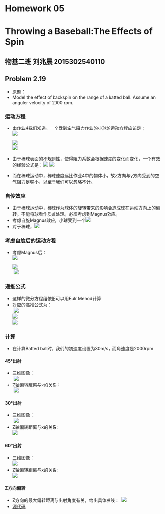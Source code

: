 
# Homework 05
# Throwing a Baseball:The Effects of Spin
## 物基二班 刘兆晨 2015302540110
## Problem 2.19
- 原题：
- Model the effect of backspin on the range of a batted ball. Assume an anguler velocity of 2000 rpm.
### 运动方程
- 由[作业4](https://github.com/liuzhaochen/compuational_physics_N2015302540110/tree/master/homework%2004)我们知道，一个受到空气阻力作业的小球的运动方程应该是：  
![](http://latex.codecogs.com/gif.latex?\frac{dx}{dt}=v_x\quad\frac{dv_x}{dt}=-{\frac{B_2}{m}}vv_x)  

  ![](http://latex.codecogs.com/gif.latex?\frac{dy}{dt}=v_y\quad\frac{dv_y}{dt}=-g-{\frac{B_2}{m}}vv_y)  
  ![](http://latex.codecogs.com/gif.latex?\frac{dz}{dt}=v_z\quad\frac{dv_z}{dt}=-{\frac{B_2}{m}}vv_z)  
- 由于棒球表面的不规则性，使得阻力系数会根据速度的变化而变化，一个有效的经验公式是：![](http://latex.codecogs.com/gif.latex?\frac{B_2}{m}=0.0039+\frac{0.0058}{1+exp[\frac{v-v_d}{\triangle}]}\quad)    ![](http://latex.codecogs.com/gif.latex?{v_d=35m\s,\triagnle=5m\s})
- 而在棒球运动中，棒球速度远比作业4中的物体小，故z方向与y方向受到的空气阻力足够小，以至于我们可以忽略不计。
### 自传效应
- 由于棒球运动中，棒球作为球体的旋转带来的影响会造成球在运动方向上的偏转。不能将球看作质点处理。必须考虑到Magnus效应。
- 考虑自旋Magnus效应，小球受到一个![](http://latex.codecogs.com/gif.latex?F_M=S_0\vec{\omega}\times\vec{v})
- 对于棒球，![](http://latex.codecogs.com/gif.latex?S_0/m\approx=4.1\times{10^{-4}})
### 考虑自旋后的运动方程
- 考虑Magnus后：  
![](http://latex.codecogs.com/gif.latex?\frac{dx}{dt}=v_x\quad\frac{dv_x}{dt}=-{\frac{B_2}{m}}vv_x)  

  ![](http://latex.codecogs.com/gif.latex?\frac{dy}{dt}=v_y\quad\frac{dv_y}{dt}=-g)  
  ![](http://latex.codecogs.com/gif.latex?\frac{dz}{dt}=v_z\quad\frac{dv_z}{dt}=-\frac{S_0}{m}\vec{\omega}\times\vec{v}) 
### 递推公式
- 这样的微分方程组依旧可以用Eulr Mehod计算
- 对应的递推公式为：  
  ![](http://latex.codecogs.com/gif.latex?x_{i+1}=x_i+v_x{\triangle}t{\quad}v_{x,i+1}=v_{x,i}-{\frac{B_2}{m}}vv_x{\triangle}t)  
  ![](http://latex.codecogs.com/gif.latex?y_{i+1}=y_i+v_y{\triangle}t{\quad}v_{y,i+1}=v_{y,i}-g{\triangle}t)  
  ![](http://latex.codecogs.com/gif.latex?z_{i+1}=z_i+v_z{\triangle}t{\quad}v_{z,i+1}=v_{z,i}-\frac{S_0}{m}{\omega}v_{x}{\triangle}t)
### 计算
- 在计算Batted ball时，我们的初速度设置为30m/s，而角速度是2000rpm
#### 45°出射
- 三维图像：  
  ![](https://github.com/liuzhaochen/compuational_physics_N2015302540110/blob/master/homework%2005/angle_45%2Cw_2000rpm.png)
 - Z轴偏转距离与x的关系：  
  ![](https://github.com/liuzhaochen/compuational_physics_N2015302540110/blob/master/homework%2005/zDEFLECTION_angle_45%2Cw_2000rpm.png)
#### 30°出射
- 三维图像：  
  ![](https://github.com/liuzhaochen/compuational_physics_N2015302540110/blob/master/homework%2005/angle_30%2Cw_2000rpm.png)
- Z轴偏转距离与x的关系:  
  ![](https://github.com/liuzhaochen/compuational_physics_N2015302540110/blob/master/homework%2005/zDEFLECTION_angle_30%2Cw_2000rpm.png)
#### 60°出射
- 三维图像：  
  ![](https://github.com/liuzhaochen/compuational_physics_N2015302540110/blob/master/homework%2005/angle_60%2Cw_2000rpm.png)
- Z轴偏转距离与x的关系:  
  ![](https://github.com/liuzhaochen/compuational_physics_N2015302540110/blob/master/homework%2005/zDEFLECTION_angle_60%2Cw_2000rpm.png)
#### Z方向偏转
- Z方向的最大偏转距离与出射角度有关，给出具体曲线：
  ![](https://github.com/liuzhaochen/compuational_physics_N2015302540110/blob/master/homework%2005/deflection.png)
- [源代码](https://raw.githubusercontent.com/liuzhaochen/compuational_physics_N2015302540110/master/homework%2005/homework05.py)




